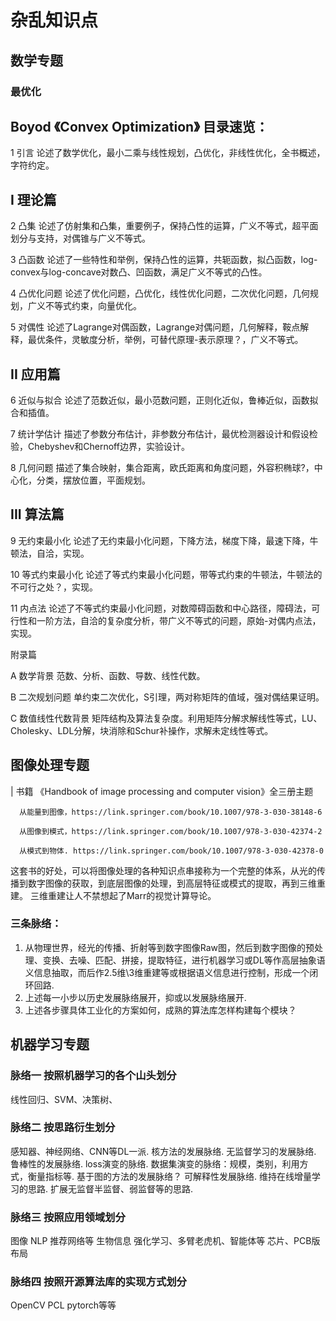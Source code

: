 # 杂乱知识点

## 数学专题
### 最优化 
  Boyod 《Convex Optimization》
目录速览：
  --
  1 引言 论述了数学优化，最小二乘与线性规划，凸优化，非线性优化，全书概述，字符约定。
  
  I 理论篇
  ----
  
  2 凸集 论述了仿射集和凸集，重要例子，保持凸性的运算，广义不等式，超平面划分与支持，对偶锥与广义不等式。
  
  3 凸函数 论述了一些特性和举例，保持凸性的运算，共轭函数，拟凸函数，log-convex与log-concave对数凸、凹函数，满足广义不等式的凸性。
  
  4 凸优化问题 论述了优化问题，凸优化，线性优化问题，二次优化问题，几何规划，广义不等式约束，向量优化。
  
  5 对偶性 论述了Lagrange对偶函数，Lagrange对偶问题，几何解释，鞍点解释，最优条件，灵敏度分析，举例，可替代原理-表示原理？，广义不等式。
  
  II 应用篇
  ----
  
  6 近似与拟合 论述了范数近似，最小范数问题，正则化近似，鲁棒近似，函数拟合和插值。
  
  7 统计学估计 描述了参数分布估计，非参数分布估计，最优检测器设计和假设检验，Chebyshev和Chernoff边界，实验设计。
  
  8 几何问题 描述了集合映射，集合距离，欧氏距离和角度问题，外容积椭球?，中心化，分类，摆放位置，平面规划。
  
  III 算法篇
  ----
  
  9 无约束最小化 论述了无约束最小化问题，下降方法，梯度下降，最速下降，牛顿法，自洽，实现。
  
  10 等式约束最小化 论述了等式约束最小化问题，带等式约束的牛顿法，牛顿法的不可行之处？，实现。
  
  11 内点法 论述了不等式约束最小化问题，对数障碍函数和中心路径，障碍法，可行性和一阶方法，自洽的复杂度分析，带广义不等式的问题，原始-对偶内点法，实现。
  
  附录篇
  
  A 数学背景 范数、分析、函数、导数、线性代数。
  
  B 二次规划问题 单约束二次优化，S引理，两对称矩阵的值域，强对偶结果证明。
  
  C 数值线性代数背景 矩阵结构及算法复杂度。利用矩阵分解求解线性等式，LU、Cholesky、LDL分解，块消除和Schur补操作，求解未定线性等式。
  


## 图像处理专题
  | 书籍 《Handbook of image processing and computer vision》全三册主题
  
      从能量到图像，https://link.springer.com/book/10.1007/978-3-030-38148-6
      
      从图像到模式，https://link.springer.com/book/10.1007/978-3-030-42374-2
      
      从模式到物体. https://link.springer.com/book/10.1007/978-3-030-42378-0
  
  这套书的好处，可以将图像处理的各种知识点串接称为一个完整的体系，从光的传播到数字图像的获取，到底层图像的处理，到高层特征或模式的提取，再到三维重建。
  三维重建让人不禁想起了Marr的视觉计算导论。
  
  
### 三条脉络：
1. 从物理世界，经光的传播、折射等到数字图像Raw图，然后到数字图像的预处理、变换、去噪、匹配、拼接，提取特征，进行机器学习或DL等作高层抽象语义信息抽取，而后作2.5维\3维重建等或根据语义信息进行控制，形成一个闭环回路.
2. 上述每一小步以历史发展脉络展开，抑或以发展脉络展开.
3. 上述各步骤具体工业化的方案如何，成熟的算法库怎样构建每个模块？


## 机器学习专题
### 脉络一 按照机器学习的各个山头划分
  线性回归、SVM、决策树、
  
### 脉络二 按思路衍生划分
  感知器、神经网络、CNN等DL一派.
  核方法的发展脉络.
  无监督学习的发展脉络.
  鲁棒性的发展脉络.
  loss演变的脉络.
  数据集演变的脉络：规模，类别，利用方式，衡量指标等.
  基于图的方法的发展脉络？
  可解释性发展脉络.
  维持在线增量学习的思路.
  扩展无监督半监督、弱监督等的思路.  
### 脉络三 按照应用领域划分
  图像
  NLP
  推荐网络等
  生物信息
  强化学习、多臂老虎机、智能体等
  芯片、PCB版布局
  
### 脉络四 按照开源算法库的实现方式划分
  OpenCV
  PCL
  pytorch等等

  
